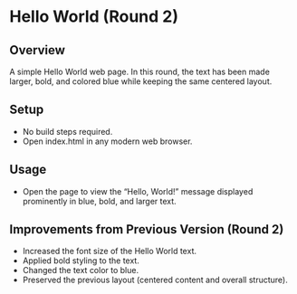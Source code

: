 # Hello World (Round 2)

## Overview
A simple Hello World web page. In this round, the text has been made larger, bold, and colored blue while keeping the same centered layout.

## Setup
- No build steps required.
- Open index.html in any modern web browser.

## Usage
- Open the page to view the “Hello, World!” message displayed prominently in blue, bold, and larger text.

## Improvements from Previous Version (Round 2)
- Increased the font size of the Hello World text.
- Applied bold styling to the text.
- Changed the text color to blue.
- Preserved the previous layout (centered content and overall structure).